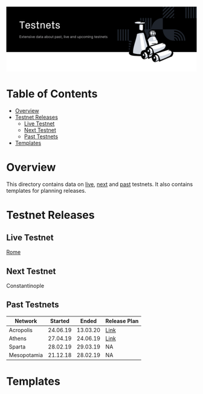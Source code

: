 <p align="center"><img src="img/testnets_new.svg"></p>

Table of Contents
=================

<!-- TOC START min:1 max:3 link:true asterisk:false update:true -->
- [Overview](#overview)
- [Testnet Releases](#testnet-releases)
  - [Live Testnet](#live-testnet)
  - [Next Testnet](#next-testnet)
  - [Past Testnets](#past-testnets)
- [Templates](#templates)
<!-- TOC END -->


# Overview
This directory contains data on [live](#live-testnet), [next](#next-testnet) and [past](#past-testnets) testnets.
It also contains templates for planning releases.

# Testnet Releases

## Live Testnet

[Rome](rome)

## Next Testnet

Constantinople


## Past Testnets

| Network         | Started           | Ended         | Release Plan    |
| -------------   | -------------     | -----         | -----           |
| Acropolis       | 24.06.19          |   13.03.20    | [Link](acropolis)        |
| Athens          | 27.04.19          |   24.06.19    | [Link](athens)  |
| Sparta          | 28.02.19          |   29.03.19    |       NA        |
| Mesopotamia     | 21.12.18          |   28.02.19    |       NA        |


# Templates

